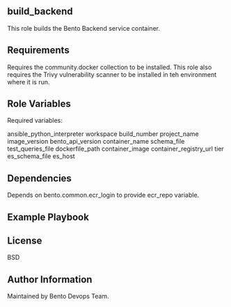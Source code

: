 build_backend
------------

This role builds the Bento Backend service container.

Requirements
------------

Requires the community.docker collection to be installed. This role also requires the Trivy vulnerability scanner to be installed in teh environment where it is run.

Role Variables
--------------

Required variables:

ansible_python_interpreter
workspace
build_number
project_name
image_version
bento_api_version
container_name
schema_file
test_queries_file
dockerfile_path
container_image
container_registry_url
tier
es_schema_file
es_host

Dependencies
------------

Depends on bento.common.ecr_login to provide ecr_repo variable.

Example Playbook
----------------



License
-------

BSD

Author Information
------------------

Maintained by Bento Devops Team.